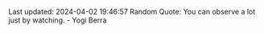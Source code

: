 Last updated: 2024-04-02 19:46:57
Random Quote: You can observe a lot just by watching. - Yogi Berra